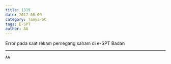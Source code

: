 ```yaml
---
title: 1319
date: 2017-06-09
category: Tanya-SC
tags: E-SPT
author: AA
---
```


Error pada saat rekam pemegang saham di e-SPT Badan

---



`AA`
